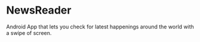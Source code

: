# NewsReader
Android App that lets you check for latest happenings around the world with a swipe of screen.
